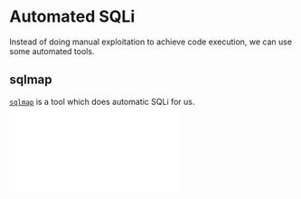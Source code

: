
# Automated SQLi
Instead of doing manual exploitation to achieve code execution, we can use some automated tools. 
## sqlmap
[`sqlmap`](https://sqlmap.org/) is a tool which does automatic SQLi for us.
![My notes for sqlmap here](../../../cybersecurity/TTPs/exploitation/tools/sqlmap.md)
